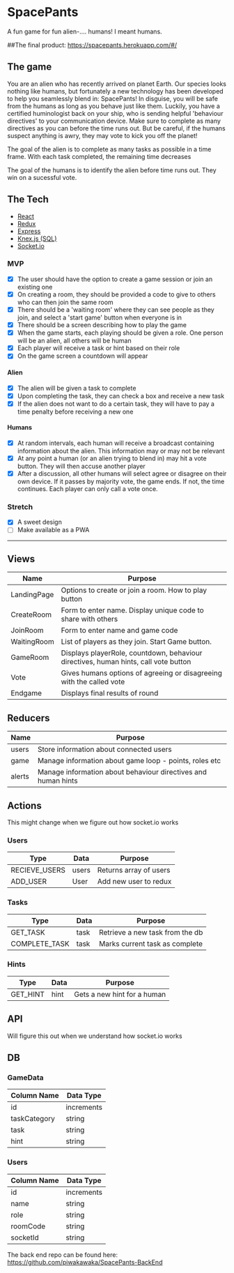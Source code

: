 # SpacePants
A fun game for fun alien-.... humans!  I meant humans.

##The final product:
https://spacepants.herokuapp.com/#/

## The game
You are an alien who has recently arrived on planet Earth.  Our species looks nothing like humans, but fortunately a new technology has been developed to help you seamlessly blend in: SpacePants!  In disguise, you will be safe from the humans as long as you behave just like them. Luckily, you have a certified huminologist back on your ship, who is sending helpful 'behaviour directives' to your communication device.  Make sure to complete as many directives as you can before the time runs out.  But be careful, if the humans suspect anything is awry, they may vote to kick you off the planet!

The goal of the alien is to complete as many tasks as possible in a time frame.  With each task completed, the remaining time decreases

The goal of the humans is to identify the alien before time runs out.  They win on a sucessful vote.

## The Tech

* [React](https://reactjs.org/docs/getting-started.html)
* [Redux](https://redux.js.org/)
* [Express](https://expressjs.com/en/api.html)
* [Knex.js (SQL)](https://knexjs.org/)
* [Socket.io](https://socket.io/)

### MVP

- [x] The user should have the option to create a game session or join an existing one
- [x] On creating a room, they should be provided a code to give to others who can then join the same room
- [x] There should be a 'waiting room' where they can see people as they join, and select a 'start game' button when everyone is in
- [x] There should be a screen describing how to play the game
- [x] When the game starts, each playing should be given a role.  One person will be an alien, all others will be human
- [x] Each player will receive a task or hint based on their role
- [x] On the game screen a countdown will appear

#### Alien
- [x] The alien will be given a task to complete
- [x] Upon completing the task, they can check a box and receive a new task
- [x] If the alien does not want to do a certain task, they will have to pay a time penalty before receiving a new one

#### Humans
- [x] At random intervals, each human will receive a broadcast containing information about the alien.  This information may or may not be relevant
- [x] At any point a human (or an alien trying to blend in) may hit a vote button.  They will then accuse another player
- [x] After a discussion, all other humans will select agree or disagree on their own device.  If it passes by majority vote, the game ends.  If not, the time continues.  Each player can only call a vote once.

### Stretch

- [x] A sweet design
- [ ] Make available as a PWA

---


## Views

| Name | Purpose |
| --- | --- |
| LandingPage | Options to create or join a room.  How to play button |
| CreateRoom | Form to enter name.  Display unique code to share with others |
| JoinRoom | Form to enter name and game code |
| WaitingRoom | List of players as they join. Start Game button. |
| GameRoom | Displays playerRole, countdown, behaviour directives, human hints, call vote button |
| Vote | Gives humans options of agreeing or disagreeing with the called vote |
| Endgame | Displays final results of round |


## Reducers

| Name | Purpose |
| --- | --- |
| users | Store information about connected users |
| game | Manage information about game loop - points, roles etc |
| alerts | Manage information about behaviour directives and human hints |


## Actions
This might change when we figure out how socket.io works

### Users

| Type | Data | Purpose |
| --- | --- | --- |
| RECIEVE_USERS | users | Returns array of users |
| ADD_USER | User | Add new user to redux |

### Tasks

| Type | Data | Purpose |
| --- | --- | --- |
| GET_TASK | task | Retrieve a new task from the db |
| COMPLETE_TASK | task | Marks current task as complete |

### Hints

| Type | Data | Purpose |
| --- | --- | --- |
| GET_HINT | hint | Gets a new hint for a human |


## API

Will figure this out when we understand how socket.io works


## DB

### GameData

| Column Name | Data Type |
| --- | --- |
| id | increments |
| taskCategory | string |
| task | string |
| hint | string |

### Users

| Column Name | Data Type |
| --- | --- |
| id | increments |
| name | string |
| role | string |
| roomCode | string |
| socketId | string |

The back end repo can be found here:
https://github.com/piwakawaka/SpacePants-BackEnd
